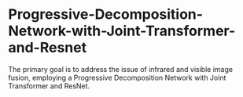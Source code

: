 # Progressive-Decomposition-Network-with-Joint-Transformer-and-Resnet
The primary goal is to address the issue of infrared and visible image fusion, employing a Progressive Decomposition Network with Joint Transformer and ResNet.
